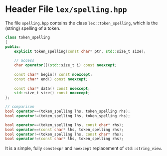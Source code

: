 # Header File `lex/spelling.hpp`

The file `spelling.hpp` contains the class `lex::token_spelling`, which is the (string) spelling of a token.

```cpp
class token_spelling
{
public:
    explicit token_spelling(const char* ptr, std::size_t size);
    
    // access
    char operator[](std::size_t i) const noexcept;
    
    const char* begin() const noexcept;
    const char* end() const noexcept;
    
    const char* data() const noexcept;
    std::size_t size() const noexcept;
};

// comparison
bool operator==(token_spelling lhs, token_spelling rhs);
bool operator!=(token_spelling lhs, token_spelling rhs);

bool operator==(token_spelling lhs, const char* rhs);
bool operator==(const char* lhs, token_spelling rhs);
bool operator!=(token_spelling lhs, const char* rhs);
bool operator!=(const char* lhs, token_spelling rhs);
```

It is a simple, fully `constexpr` and `noexcept` replacement of `std::string_view`.

